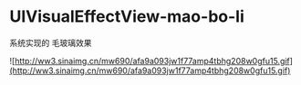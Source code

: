 # UIVisualEffectView-mao-bo-li
系统实现的 毛玻璃效果

![http://ww3.sinaimg.cn/mw690/afa9a093jw1f77amp4tbhg208w0gfu15.gif](http://ww3.sinaimg.cn/mw690/afa9a093jw1f77amp4tbhg208w0gfu15.gif)
